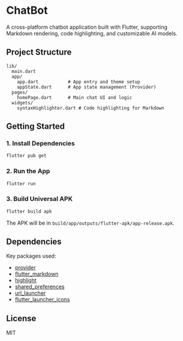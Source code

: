 # ChatBot

A cross-platform chatbot application built with Flutter, supporting Markdown rendering, code highlighting, and customizable AI models.

## Project Structure

```
lib/
  main.dart
  app/
    app.dart           # App entry and theme setup
    appState.dart      # App state management (Provider)
  pages/
    homePage.dart      # Main chat UI and logic
  widgets/
    syntaxHighlighter.dart # Code highlighting for Markdown
```

## Getting Started

### 1. Install Dependencies

```sh
flutter pub get
```

### 2. Run the App

```sh
flutter run
```

### 3. Build Universal APK

```sh
flutter build apk
```

The APK will be in `build/app/outputs/flutter-apk/app-release.apk`.

## Dependencies

Key packages used:

- [provider](https://pub.dev/packages/provider)
- [flutter_markdown](https://pub.dev/packages/flutter_markdown)
- [highlight](https://pub.dev/packages/highlight)
- [shared_preferences](https://pub.dev/packages/shared_preferences)
- [url_launcher](https://pub.dev/packages/url_launcher)
- [flutter_launcher_icons](https://pub.dev/packages/flutter_launcher_icons)

## License

MIT
